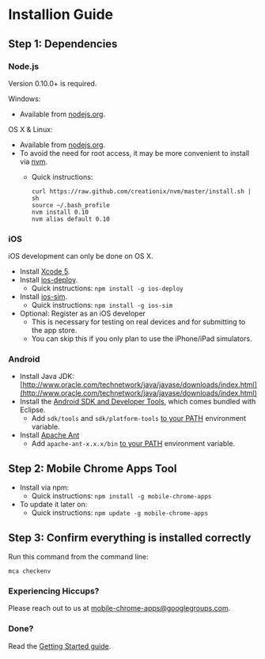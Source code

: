 # Installion Guide

## Step 1: Dependencies

### Node.js

Version 0.10.0+ is required.

Windows:
* Available from [nodejs.org](http://nodejs.org).

OS X & Linux:
* Available from [nodejs.org](http://nodejs.org).
* To avoid the need for root access, it may be more convenient to install via [nvm](https://github.com/creationix/nvm).
  * Quick instructions:

        curl https://raw.github.com/creationix/nvm/master/install.sh | sh
        source ~/.bash_profile
        nvm install 0.10
        nvm alias default 0.10

### iOS

iOS development can only be done on OS X.

* Install [Xcode 5](https://developer.apple.com/xcode/).
* Install [ios-deploy](https://github.com/phonegap/ios-deploy).
  * Quick instructions: `npm install -g ios-deploy`
* Install [ios-sim](https://github.com/phonegap/ios-sim).
  * Quick instructions: `npm install -g ios-sim`
* Optional: Register as an iOS developer
  * This is necessary for testing on real devices and for submitting to the app store.
  * You can skip this if you only plan to use the iPhone/iPad simulators.

### Android

* Install Java JDK: [http://www.oracle.com/technetwork/java/javase/downloads/index.html](http://www.oracle.com/technetwork/java/javase/downloads/index.html)
* Install the [Android SDK and Developer Tools](http://developer.android.com/sdk/index.html), which comes bundled with Eclipse.
  * Add `sdk/tools` and `sdk/platform-tools` [to your PATH](https://www.google.com/search?q=how+to+add+sdktools+to+path) environment variable.
* Install [Apache Ant](http://ant.apache.org/)
  * Add `apache-ant-x.x.x/bin` [to your PATH](https://www.google.com/search?q=how+to+add+sdktools+to+path) environment variable.

## Step 2: Mobile Chrome Apps Tool

* Install via npm:
  * Quick instructions: `npm install -g mobile-chrome-apps`
* To update it later on:
  * Quick instructions: `npm update -g mobile-chrome-apps`

## Step 3: Confirm everything is installed correctly

Run this command from the command line:

    mca checkenv

### Experiencing Hiccups?

Please reach out to us at [mobile-chrome-apps@googlegroups.com](mailto:mobile-chrome-apps@googlegroups.com).

### Done?

Read the [Getting Started guide](GettingStarted.md).

